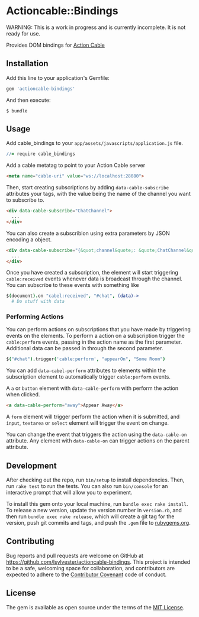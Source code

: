 # Actioncable::Bindings

WARNING: This is a work in progress and is currently incomplete. It is not ready for use.

Provides DOM bindings for [Action Cable](https://github.com/rails/actioncable) 


## Installation

Add this line to your application's Gemfile:

```ruby
gem 'actioncable-bindings'
```

And then execute:

    $ bundle

## Usage

Add cable_bindings to your `app/assets/javascripts/application.js` file.

```coffee
//= require cable_bindings
```

Add a cable metatag to point to your Action Cable server

```html
<meta name="cable-uri" value="ws://localhost:28080">
```

Then, start creating subscriptions by adding `data-cable-subscribe` attributes your tags, with the value being the name of the channel you want to subscribe to.

```html
<div data-cable-subscribe="ChatChannel">
  ...
</div>
```

You can also create a subscribion using extra parameters by JSON encoding a object.

```html
<div data-cable-subscribe="{&quot;channel&quote;: &quote;ChatChannel&quote;, &quot;room&quote;: &quote;Best Room&quote;}">
  ...
</div>
```

Once you have created a subscription, the element will start triggering `cable:received` events whenever data is broadcast through the channel. You can subscribe to these events with something like

```coffee
$(document).on "cabel:received", "#chat", (data)->
  # Do stuff with data
```

### Performing Actions

You can perform actions on subscriptions that you have made by triggering events on the elements. To perform a action on a subscription trigger the `cable:perform` events, passing in the action name as the first parameter. Additional data can be passed in through the second parameter.

```coffee
$("#chat").trigger('cable:perform', "appearOn", "Some Room")
```

You can add `data-cabel-perform` attributes to elements within the subscription element to automatically trigger `cable:perform` events.

A `a` or `button` element with `data-cable-perform` with perform the action when clicked.

```html
<a data-cable-perform="away">Appear Away</a>
```

A  `form` element will trigger perform the action when it is submitted, and `input`, `textarea` or  `select` element will trigger the event on change.

You can change the event that triggers the action using the `data-cable-on` attribute. Any element with `data-cable-on` can trigger actions on the parent attribute.


## Development

After checking out the repo, run `bin/setup` to install dependencies. Then, run `rake test` to run the tests. You can also run `bin/console` for an interactive prompt that will allow you to experiment.

To install this gem onto your local machine, run `bundle exec rake install`. To release a new version, update the version number in `version.rb`, and then run `bundle exec rake release`, which will create a git tag for the version, push git commits and tags, and push the `.gem` file to [rubygems.org](https://rubygems.org).

## Contributing

Bug reports and pull requests are welcome on GitHub at https://github.com/lsylvester/actioncable-bindings. This project is intended to be a safe, welcoming space for collaboration, and contributors are expected to adhere to the [Contributor Covenant](contributor-covenant.org) code of conduct.


## License

The gem is available as open source under the terms of the [MIT License](http://opensource.org/licenses/MIT).

